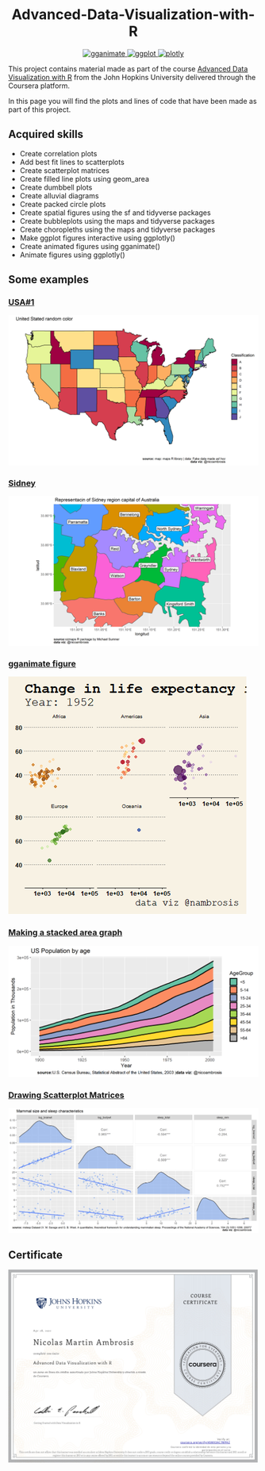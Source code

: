 <h1 align='center'> Advanced-Data-Visualization-with-R</h1>

<p align="center"> 
  <a href="https://gganimate.com/" target="_blank" rel="noreferrer"> <img src="https://gganimate.com/reference/figures/logo.png" alt="gganimate" width="90" height="90"/> </a>
  <a href="https://ggplot2.tidyverse.org/" target="_blank" rel="noreferrer"> <img src="https://ggplot2.tidyverse.org/logo.png" alt="ggplot" width="90" height="90"/> </a>
  <a href="https://plotly.com/ggplot2/" target="_blank" rel="noreferrer"> <img src="https://github.com/plotly/plotly.R/blob/master/man/figures/plotly.png" alt="plotly" width="210" height="90"/> </a>

  
  This project contains material made as part of the  course [Advanced Data Visualization with R](https://www.coursera.org/learn/jhu-advanced-data-visualization-r?) from the John Hopkins University delivered through the Coursera platform.

In this page you will find the plots and lines of code that have been made as part of this project.


## Acquired skills
* Create correlation plots
* Add best fit lines to scatterplots
* Create scatterplot matrices
* Create filled line plots using geom_area
* Create dumbbell plots
* Create alluvial diagrams
* Create packed circle plots
* Create spatial figures using the sf and tidyverse packages
* Create bubbleplots using the maps and tidyverse packages
* Create choropleths using the maps and tidyverse packages
* Make ggplot figures interactive using ggplotly()
* Create animated figures using gganimate()
* Animate figures using ggplotly()

## Some examples
  
### [USA#1](https://github.com/nicoambrosis/Advanced-Data-Visualization-with-R/blob/main/Week%202/Choropleths_by_NMA.R)
<p align="center">
  <img src="https://github.com/nicoambrosis/Advanced-Data-Visualization-with-R/blob/main/Week%202/Choroplets_%232.png">
</p>

### [Sidney](https://github.com/nicoambrosis/Advanced-Data-Visualization-with-R/blob/main/Week%202/maps-advanced.R)
<p align="center">
  <img src="https://github.com/nicoambrosis/Advanced-Data-Visualization-with-R/blob/main/Week%202/Sidney.png">
</p>

### [gganimate figure](https://github.com/nicoambrosis/Advanced-Data-Visualization-with-R/blob/main/Week%203/gganimate/life_expectancy_NMA.R)
<p align="left">
  <img src="https://github.com/nicoambrosis/Advanced-Data-Visualization-with-R/blob/main/Week%203/gganimate/Life_expectancy_2.gif">
</p>
  
### [Making a stacked area graph](https://github.com/nicoambrosis/Advanced-Data-Visualization-with-R/blob/main/Week%201/More%20figures%20for%20temporal%20data/Making%20a%20stacked%20area%20graph.R)

<p align="center">
  <img src="https://github.com/nicoambrosis/Advanced-Data-Visualization-with-R/blob/main/Week%201/More%20figures%20for%20temporal%20data/Making%20a%20stacked%20area%20graph.png">
</p>

### [Drawing Scatterplot Matrices](https://github.com/nicoambrosis/Advanced-Data-Visualization-with-R/blob/main/Week%201/Extensions%20of%20Scatterplots/Drawing%20Scatterplot%20Matrices.R)
<p align="center">
  <img src="https://github.com/nicoambrosis/Advanced-Data-Visualization-with-R/blob/main/Week%201/Extensions%20of%20Scatterplots/Drawing%20Scatterplot%20Matrices.png">
</p>


## Certificate
<p align="center">
  <img src="https://github.com/nicoambrosis/Advanced-Data-Visualization-with-R/blob/main/Certificate.jpg">
</p>


<meta property="og:image" content="https://github.com/nicoambrosis/Advanced-Data-Visualization-with-R/blob/main/GettyImages-454238885-scaled.jpg" />



